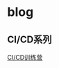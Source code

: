 # blog

## CI/CD系列

[CI/CD训练营](https://www.yuque.com/books/share/3d425239-ef81-43d9-a9c8-b80236168cf9)
